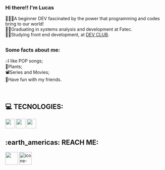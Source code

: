 ### Hi there!! I'm Lucas
👨🏼‍🚀A beginner DEV fascinated by the power that programming and codes bring to our world!
<br>
🧑‍💻Graduating in systems analysis and development at Fatec.
<br>
👨‍🎓Studying front end development, at <a href="https://rodolfomori.com.br/devclub/">DEV CLUB</a>.

##
<h3>Some facts about me:</h3>
🎶I like POP songs;
<br>
🌱Plants;
<br>
📽Series and Movies;
<br>
🎉Have fun with my friends.
<br> 



<br>
<br>
  <h2>💻 TECNOLOGIES:</h2>
<div style="display: inline_block">
<img src="https://img.shields.io/badge/HTML5-E34F26?style=for-the-badge&logo=html5&logoColor=white" height="30px"/>
<img src="https://img.shields.io/badge/CSS3-1572B6?style=for-the-badge&logo=css3&logoColor=white" height="30px"/>
<img src="https://img.shields.io/badge/JavaScript-F7DF1E?style=for-the-badge&logo=javascript&logoColor=black" height="30px"/>

</div>
<div style="display: inline_block">
<h2>:earth_americas: REACH ME:</h2> <a alt="icone-linkedin" href="https://www.linkedin.com/in/lukasfreitass/"><img height="40px" src="https://cdn.jsdelivr.net/npm/simple-icons@v3/icons/linkedin.svg"/></a> 
<a href="https://www.instagram.com/_lukasfreitax/"> <img alt="icone-insta"   height="40px" src="https://cdn.jsdelivr.net/npm/simple-icons@v3/icons/instagram.svg"/> </a>
</div>
<br>



